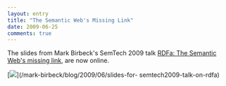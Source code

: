 ```yaml
---
layout: entry
title: "The Semantic Web's Missing Link"
date: 2009-06-25
comments: true
---
```

The slides from Mark Birbeck's SemTech 2009 talk [RDFa: The Semantic Web's
missing link](/mark-birbeck/blog/2009/06/slides-for-semtech2009-talk-on-rdfa),
are now online.

  
<!-- more -->

  

[![](/files/missing-link-slides.jpg)](/mark-birbeck/blog/2009/06/slides-for-
semtech2009-talk-on-rdfa)

  
  

